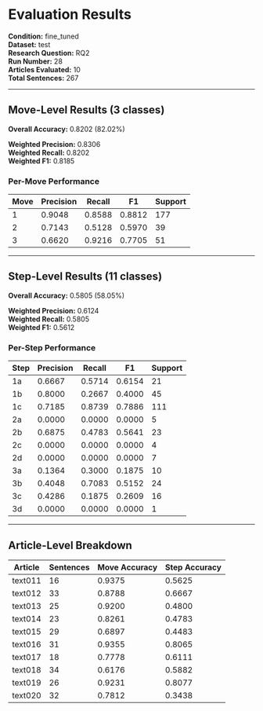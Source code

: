 # Evaluation Results

**Condition:** fine_tuned  
**Dataset:** test  
**Research Question:** RQ2  
**Run Number:** 28  
**Articles Evaluated:** 10  
**Total Sentences:** 267  

---

## Move-Level Results (3 classes)

**Overall Accuracy:** 0.8202 (82.02%)  

**Weighted Precision:** 0.8306  
**Weighted Recall:** 0.8202  
**Weighted F1:** 0.8185  

### Per-Move Performance

| Move | Precision | Recall | F1 | Support |
|------|-----------|--------|----|---------|
| 1 | 0.9048 | 0.8588 | 0.8812 | 177 |
| 2 | 0.7143 | 0.5128 | 0.5970 | 39 |
| 3 | 0.6620 | 0.9216 | 0.7705 | 51 |

---

## Step-Level Results (11 classes)

**Overall Accuracy:** 0.5805 (58.05%)  

**Weighted Precision:** 0.6124  
**Weighted Recall:** 0.5805  
**Weighted F1:** 0.5612  

### Per-Step Performance

| Step | Precision | Recall | F1 | Support |
|------|-----------|--------|----|---------|
| 1a | 0.6667 | 0.5714 | 0.6154 | 21 |
| 1b | 0.8000 | 0.2667 | 0.4000 | 45 |
| 1c | 0.7185 | 0.8739 | 0.7886 | 111 |
| 2a | 0.0000 | 0.0000 | 0.0000 | 5 |
| 2b | 0.6875 | 0.4783 | 0.5641 | 23 |
| 2c | 0.0000 | 0.0000 | 0.0000 | 4 |
| 2d | 0.0000 | 0.0000 | 0.0000 | 7 |
| 3a | 0.1364 | 0.3000 | 0.1875 | 10 |
| 3b | 0.4048 | 0.7083 | 0.5152 | 24 |
| 3c | 0.4286 | 0.1875 | 0.2609 | 16 |
| 3d | 0.0000 | 0.0000 | 0.0000 | 1 |

---

## Article-Level Breakdown

| Article | Sentences | Move Accuracy | Step Accuracy |
|---------|-----------|---------------|---------------|
| text011 | 16 | 0.9375 | 0.5625 |
| text012 | 33 | 0.8788 | 0.6667 |
| text013 | 25 | 0.9200 | 0.4800 |
| text014 | 23 | 0.8261 | 0.4783 |
| text015 | 29 | 0.6897 | 0.4483 |
| text016 | 31 | 0.9355 | 0.8065 |
| text017 | 18 | 0.7778 | 0.6111 |
| text018 | 34 | 0.6176 | 0.5882 |
| text019 | 26 | 0.9231 | 0.8077 |
| text020 | 32 | 0.7812 | 0.3438 |

